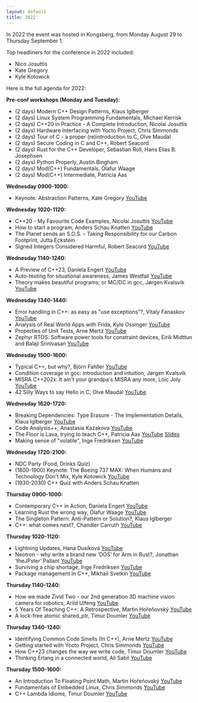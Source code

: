 ```yaml
---
layout: default
title: 2022
---
```


In 2022 the event was hosted in Kongsberg, from Monday August 29 to Thursday September 1.

Top headliners for the conference in 2022 included:

- Nico Josuttis
- Kate Gregory
- Kyle Kotowick

Here is the full agenda for 2022:

__Pre-conf workshops (Monday and Tuesday):__

- (2 days) Modern C++ Design Patterns, Klaus Iglberger
- (2 days) Linux System Programming Fundamentals, Michael Kerrisk
- (2 days) C++20 in Practice - A Complete Introduction, Nicolai Josuttis
- (2 days) Hardware Interfacing with Yocto Project, Chris Simmonds
- (2 days) Tour of C - a proper (re)introduction to C, Olve Maudal
- (2 days) Secure Coding in C and C++, Robert Seacord
- (2 days) Rust for the C++ Developer, Sebastian Roll, Hans Elias B. Josephsen
- (2 days) Python Properly, Austin Bingham
- (2 days) Mod(C++) Fundamentals, Ólafur Waage
- (2 days) Mod(C++) Intermediate, Patricia Aas

__Wednesday 0900-1000:__

- Keynote: Abstraction Patterns, Kate Gregory [YouTube](https://youtu.be/rfIX0FzKHF0)

__Wednesday 1020-1120:__

- C++20 - My Favourite Code Examples, Nicolai Josuttis [YouTube](https://youtu.be/ailViuK1gmk)
- How to start a program, Anders Schau Knatten [YouTube](https://youtu.be/OGPmZzhDPYw)
- The Planet sends an S.O.S. – Taking Responsibility for our Carbon Footprint, Jutta Eckstein
- Signed Integers Considered Harmful, Robert Seacord [YouTube](https://youtu.be/Fa8qcOd18Hc)

__Wednesday 1140-1240:__

- A Preview of C++23, Daniela Engert [YouTube](https://youtu.be/r8c6ws9Tow0)
- Auto-testing for situational awareness, James Westfall [YouTube](https://youtu.be/zJIqq1XsPsg)
- Theory makes beautiful programs; or MC/DC in gcc, Jørgen Kvalsvik [YouTube](https://youtu.be/VDiRdzdwgNc)

__Wednesday 1340-1440:__

- Error handling in C++: as easy as "use exceptions"?, Vitaly Fanaskov [YouTube](https://youtu.be/4H8IZyVEHaE)
- Analysis of Real World Apps with Frida, Kyle Ossinger [YouTube](https://youtu.be/8PD6vRBgQrg)
- Properties of Unit Tests, Arne Mertz [YouTube](https://youtu.be/5ZZUPk8wKWY)
- Zephyr RTOS: Software power tools for constraint devices, Eirik Midttun and Balaji Srinivasan  [YouTube](https://youtu.be/5igL_-Je83g)

__Wednesday 1500-1600:__

- Typical C++, but why?, Björn Fahller [YouTube](https://youtu.be/PmVmaT1JNbw)
- Condition coverage in gcc: introduction and intuition, Jørgen Kvalsvik
- MISRA C++202x: It ain't your grandpa's MISRA any more, Loïc Joly [YouTube](https://youtu.be/RwSaDVubdKk)
- 42 Silly Ways to say Hello in C, Olve Maudal [YouTube](https://youtu.be/qIblgUnkR0M)

__Wednesday 1620-1720:__

- Breaking Dependencies: Type Erasure - The Implementation Details, Klaus Iglberger [YouTube](https://youtu.be/gvov-0CVYZc)
- Code Analysis++, Anastasia Kazakova [YouTube](https://youtu.be/Icg248MNt2Q)
- The Floor is Lava, trying to teach C++, Patricia Aas [YouTube](https://youtu.be/qnHpjgYekZs) [Slides](https://github.com/patricia-gallardo/lava)
- Making sense of "volatile", Inge Fredriksen [YouTube](https://youtu.be/MNIqT6msRZY)

__Wednesday 1720-2100:__

- NDC Party (Food, Drinks Quiz)
- (1800-1900) Keynote: The Boeing 737 MAX: When Humans and Technology Don't Mix, Kyle Kotowick [YouTube](https://youtu.be/opRbU6WZH9s)
- (1930-2030) C++ Quiz with Anders Schau Knatten

__Thursday 0900-1000:__

- Contemporary C++ in Action, Daniela Engert [YouTube](https://youtu.be/lHCisBcw3kA)
- Learning Rust the wrong way, Ólafur Waage [YouTube](https://youtu.be/DL9LANLg5EA)
- The Singleton Pattern: Anti-Pattern or Solution?,  Klaus Iglberger
- C++: what comes next?, Chandler Carruth [YouTube](https://youtu.be/MLmdy1ZMM9Y)

__Thursday 1020-1120:__

- Lightning Updates, Hana Dusíková [YouTube](https://youtu.be/Ls8PLTO3Qas)
- Neotron - why write a brand new ‘DOS’ for Arm in Rust?, Jonathan ‘theJPster’ Pallant [YouTube](https://youtu.be/Gnyc75TRF1o)
- Surviving a chip shortage, Inge Fredriksen [YouTube](https://youtu.be/IMkOCp0Q3zM)
- Package management in C++, Mikhail Svetkin [YouTube](https://youtu.be/b4gJtXfrNfU)

__Thursday 1140-1240:__

- How we made Zivid Two - our 2nd generation 3D machine vision camera for robotics, Arild Ulfeng [YouTube](https://youtu.be/Ou0NjIIM7PM)
- 5 Years Of Teaching C++: A Retrospective, Martin Hořeňovský [YouTube](https://youtu.be/e_zJYwB6eB0)
- A lock-free atomic shared_ptr, Timur Doumler [YouTube](https://youtu.be/WHe-8Nzx9Ag)

__Thursday 1340-1240:__

- Identifying Common Code Smells (In C++), Arne Mertz [YouTube](https://youtu.be/AriG-Wo3BYQ)
- Getting started with Yocto Project, Chris Simmonds [YouTube](https://youtu.be/8M8U1EgnUVw)
- How C++23 changes the way we write code, Timur Doumler [YouTube](https://youtu.be/HdZTw5qLg6A)
- Thinking Erlang in a connected world, Ali Sabil [YouTube](https://youtu.be/cPbikKfDBNg)

__Thursday 1500-1600:__

- An Introduction To Floating Point Math, Martin Hořeňovský [YouTube](https://youtu.be/kmQQtoQ-Moc)
- Fundamentals of Embedded Linux, Chris Simmonds [YouTube](https://youtu.be/BdKyq56Cijo)
- C++ Lambda Idioms, Timur Doumler [YouTube](https://youtu.be/W4cnO36kihs)
